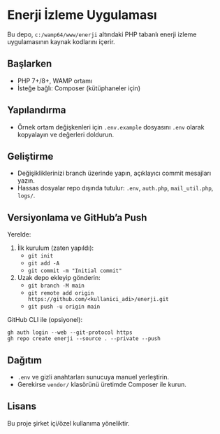 # Enerji İzleme Uygulaması

Bu depo, `c:/wamp64/www/enerji` altındaki PHP tabanlı enerji izleme uygulamasının kaynak kodlarını içerir.

## Başlarken
- PHP 7+/8+, WAMP ortamı
- İsteğe bağlı: Composer (kütüphaneler için)

## Yapılandırma
- Örnek ortam değişkenleri için `.env.example` dosyasını `.env` olarak kopyalayın ve değerleri doldurun.

## Geliştirme
- Değişikliklerinizi branch üzerinde yapın, açıklayıcı commit mesajları yazın.
- Hassas dosyalar repo dışında tutulur: `.env`, `auth.php`, `mail_util.php`, `logs/`.

## Versiyonlama ve GitHub’a Push
Yerelde:
1. İlk kurulum (zaten yapıldı):
	- `git init`
	- `git add -A`
	- `git commit -m "Initial commit"`
2. Uzak depo ekleyip gönderin:
	- `git branch -M main`
	- `git remote add origin https://github.com/<kullanici_adi>/enerji.git`
	- `git push -u origin main`

GitHub CLI ile (opsiyonel):
```
gh auth login --web --git-protocol https
gh repo create enerji --source . --private --push
```

## Dağıtım
- `.env` ve gizli anahtarları sunucuya manuel yerleştirin.
- Gerekirse `vendor/` klasörünü üretimde Composer ile kurun.

## Lisans
Bu proje şirket içi/özel kullanıma yöneliktir.
